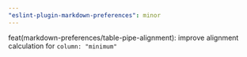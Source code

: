 ```yaml
---
"eslint-plugin-markdown-preferences": minor
---
```


feat(markdown-preferences/table-pipe-alignment): improve alignment calculation for `column: "minimum"`

